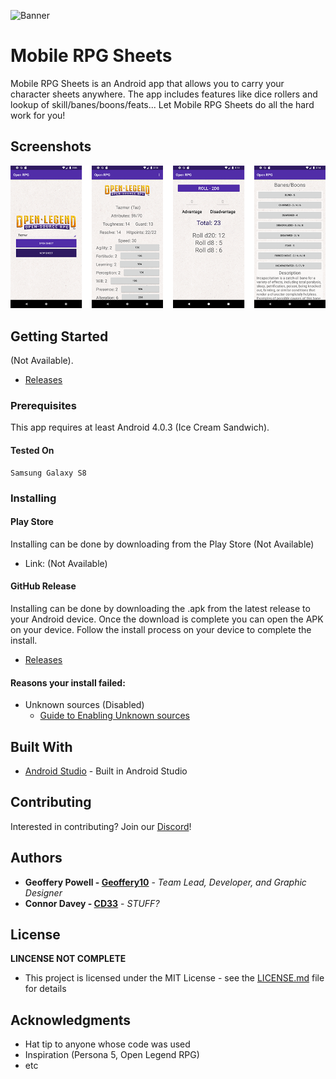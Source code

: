 ![Banner](https://openlegend.heromuster.com/heromuster-header.png)
# Mobile RPG Sheets
Mobile RPG Sheets is an Android app that allows you to carry your character sheets anywhere. 
The app includes features like dice rollers and lookup of skill/banes/boons/feats... 
Let Mobile RPG Sheets do all the hard work for you!

## Screenshots
![Screenshot](https://github.com/Geoffery10/Mobile-RPG/blob/master/github_assets/Screenshot_1568401566.png?raw=true)

## Getting Started

(Not Available).
* [Releases](https://github.com/Geoffery10/Mobile-RPG/releases)

### Prerequisites

This app requires at least Android 4.0.3 (Ice Cream Sandwich).

#### Tested On
```
Samsung Galaxy S8
```

### Installing

#### Play Store

Installing can be done by downloading from the Play Store (Not Available)
* Link: (Not Available)
  
#### GitHub Release 

Installing can be done by downloading the .apk from the latest release to your Android device. Once the download is complete you can open the APK on your device. Follow the install process on your device to complete the install. 

* [Releases](https://github.com/Geoffery10/Mobile-RPG/releases)

#### Reasons your install failed: 

* Unknown sources (Disabled)
  * [Guide to Enabling Unknown sources](https://www.cnet.com/how-to/how-to-install-apps-outside-of-google-play/)

## Built With

* [Android Studio](https://developer.android.com/studio) - Built in Android Studio

## Contributing

Interested in contributing? Join our [Discord](https://discord.gg/yh7E5S3)! 


## Authors

* **Geoffery Powell - [Geoffery10](https://github.com/Geoffery10)** - *Team Lead, Developer, and Graphic Designer* 
* **Connor Davey - [CD33](https://github.com/connordavey33)** - *STUFF?*

## License

**LINCENSE NOT COMPLETE**
* This project is licensed under the MIT License - see the [LICENSE.md](LICENSE.md) file for details

## Acknowledgments

* Hat tip to anyone whose code was used
* Inspiration (Persona 5, Open Legend RPG)
* etc
